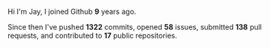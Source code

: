 Hi I'm Jay, I joined Github **9** years ago.

Since then I've pushed **1322** commits, opened **58** issues, submitted **138** pull requests, and contributed to **17** public repositories.
